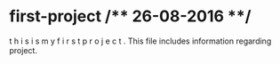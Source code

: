 # first-project                                                         /** 26-08-2016 **/
t h i s  i s  m y  f i r s t  p r o j e c t .
This file includes information regarding project.
